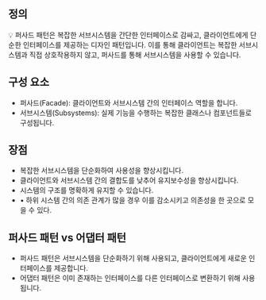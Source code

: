 ## 정의

<aside>
💡 퍼사드 패턴은 복잡한 서브시스템을 간단한 인터페이스로 감싸고, 클라이언트에게 단순한 인터페이스를 제공하는 디자인 패턴입니다. 이를 통해 클라이언트는 복잡한 서브시스템과 직접 상호작용하지 않고, 퍼사드를 통해 서브시스템을 사용할 수 있습니다.

</aside>

## 구성 요소

- 퍼사드(Facade): 클라이언트와 서브시스템 간의 인터페이스 역할을 합니다.
- 서브시스템(Subsystems): 실제 기능을 수행하는 복잡한 클래스나 컴포넌트들로 구성됩니다.

## 장점

- 복잡한 서브시스템을 단순화하여 사용성을 향상시킵니다.
- 클라이언트와 서브시스템 간의 결합도를 낮추어 유지보수성을 향상시킵니다.
- 시스템의 구조를 명확하게 유지할 수 있습니다.
- • 하위 시스템 간의 의존 관계가 많을 경우 이를 감소시키고 의존성을 한 곳으로 모을 수 있다.

## 퍼사드 패턴 vs 어댑터 패턴

- 퍼사드 패턴은 서브시스템을 단순화하기 위해 사용되고, 클라이언트에게 새로운 인터페이스를 제공합니다.
- 어댑터 패턴은 이미 존재하는 인터페이스를 다른 인터페이스로 변환하기 위해 사용됩니다.
